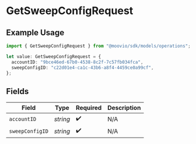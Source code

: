 # GetSweepConfigRequest

## Example Usage

```typescript
import { GetSweepConfigRequest } from "@moovio/sdk/models/operations";

let value: GetSweepConfigRequest = {
  accountID: "9bce46ed-67b0-4538-8c2f-7c57fb034fca",
  sweepConfigID: "c22d01e4-ca1c-43b6-a8f4-4459ce0a99cf",
};
```

## Fields

| Field              | Type               | Required           | Description        |
| ------------------ | ------------------ | ------------------ | ------------------ |
| `accountID`        | *string*           | :heavy_check_mark: | N/A                |
| `sweepConfigID`    | *string*           | :heavy_check_mark: | N/A                |